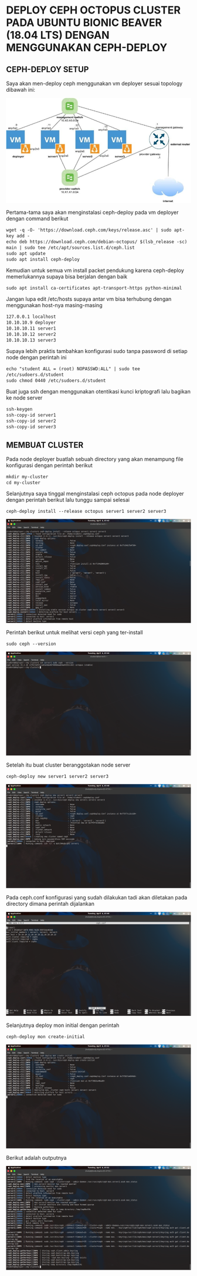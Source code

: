 # DEPLOY CEPH OCTOPUS CLUSTER PADA UBUNTU BIONIC BEAVER (18.04 LTS) DENGAN MENGGUNAKAN CEPH-DEPLOY

## CEPH-DEPLOY SETUP

Saya akan men-deploy ceph menggunakan vm deployer sesuai topology dibawah ini:

![](https://github.com/jhodysetiawansekardono/ceph-cluster-octpus/blob/c7b5242bd29d78fee52510cc7e58686553e65d35/resources/topology.jpg)


Pertama-tama saya akan menginstalasi ceph-deploy pada vm deployer dengan command berikut

```
wget -q -O- 'https://download.ceph.com/keys/release.asc' | sudo apt-key add -
echo deb https://download.ceph.com/debian-octopus/ $(lsb_release -sc) main | sudo tee /etc/apt/sources.list.d/ceph.list
sudo apt update
sudo apt install ceph-deploy
```
Kemudian untuk semua vm install packet pendukung karena ceph-deploy memerlukannya supaya bisa berjalan dengan baik

```
sudo apt install ca-certificates apt-transport-https python-minimal
```

Jangan lupa edit /etc/hosts supaya antar vm bisa terhubung dengan menggunakan host-nya masing-masing

```
127.0.0.1 localhost
10.10.10.9 deployer
10.10.10.11 server1
10.10.10.12 server2
10.10.10.13 server3
```

Supaya lebih praktis tambahkan konfigurasi sudo tanpa password di setiap node dengan perintah ini

```
echo "student ALL = (root) NOPASSWD:ALL" | sudo tee /etc/sudoers.d/student
sudo chmod 0440 /etc/sudoers.d/student
```

Buat juga ssh dengan menggunakan otentikasi kunci kriptografi lalu bagikan ke node server

```
ssh-keygen
ssh-copy-id server1
ssh-copy-id server2
ssh-copy-id server3
```

## MEMBUAT CLUSTER

Pada node deployer buatlah sebuah directory yang akan menampung file konfigurasi dengan perintah berikut

```
mkdir my-cluster
cd my-cluster
```

Selanjutnya saya tinggal menginstalasi ceph octopus pada node deployer dengan perintah berikut lalu tunggu sampai selesai

```
ceph-deploy install --release octopus server1 server2 server3
```

![](https://github.com/jhodysetiawansekardono/ceph-cluster-octpus/blob/229ac7aa0268c1b2f632ca659b40a2ba95de0741/screenshots/08.png)


Perintah berikut untuk melihat versi ceph yang ter-install

```
sudo ceph --version
```

![](https://github.com/jhodysetiawansekardono/ceph-cluster-octpus/blob/229ac7aa0268c1b2f632ca659b40a2ba95de0741/screenshots/09.png)


Setelah itu buat cluster beranggotakan node server

```
ceph-deploy new server1 server2 server3
```

![](https://github.com/jhodysetiawansekardono/ceph-cluster-octpus/blob/229ac7aa0268c1b2f632ca659b40a2ba95de0741/screenshots/10.png)


Pada ceph.conf konfigurasi yang sudah dilakukan tadi akan diletakan pada directory dimana perintah dijalankan


![](https://github.com/jhodysetiawansekardono/ceph-cluster-octpus/blob/229ac7aa0268c1b2f632ca659b40a2ba95de0741/screenshots/11.png)

Selanjutnya deploy mon initial dengan perintah

```
ceph-deploy mon create-initial
```

![](https://github.com/jhodysetiawansekardono/ceph-cluster-octpus/blob/229ac7aa0268c1b2f632ca659b40a2ba95de0741/screenshots/12.png)


Berikut adalah outputnya

![](https://github.com/jhodysetiawansekardono/ceph-cluster-octpus/blob/229ac7aa0268c1b2f632ca659b40a2ba95de0741/screenshots/13.png)
